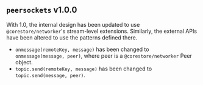## `peersockets` v1.0.0
With 1.0, the internal design has been updated to use `@corestore/networker`'s stream-level extensions. Similarly, the external APIs have been altered to use the patterns defined there.
* `onmessage(remoteKey, message)` has been changed to `onmessage(message, peer)`, where peer is a `@corestore/networker` Peer object.
* `topic.send(remoteKey, message)` has been changed to `topic.send(message, peer)`.

